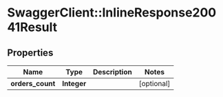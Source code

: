 # SwaggerClient::InlineResponse20041Result

## Properties
Name | Type | Description | Notes
------------ | ------------- | ------------- | -------------
**orders_count** | **Integer** |  | [optional] 



